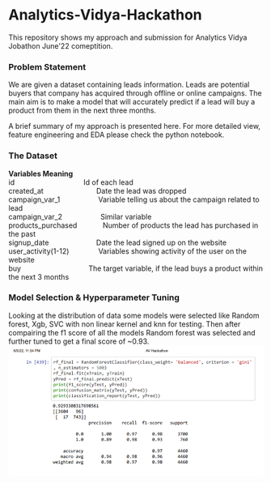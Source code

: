 # Analytics-Vidya-Hackathon
This repository shows my approach and submission for Analytics Vidya Jobathon June'22 comeptition. 

### Problem Statement
We are given a dataset containing leads information. Leads are potential buyers that company has acquired through offline or online campaigns. The main aim is to make a model that will accurately predict if a lead will buy a product from them in the next three months.

A brief summary of my approach is presented here. For more detailed view, feature engineering and EDA please check the python notebook.
### The Dataset
<b>Variables                  Meaning</b><br>
id          &ensp;&emsp;  &emsp; &emsp; &emsp; &emsp; &emsp; &emsp;    Id of each lead<br>
created_at      &ensp; &emsp;   &emsp; &emsp; &emsp; &emsp;    Date the lead was dropped<br>
campaign_var_1      &emsp; &emsp; &emsp; &emsp;    Variable telling us about the campaign related to lead<br>
campaign_var_2      &emsp; &emsp; &emsp; &emsp;    Similar variable<br>
products_purchased  &ensp; &emsp; &emsp;    Number of products the lead has purchased in the past<br>
signup_date       &emsp;  &emsp; &emsp; &emsp; &emsp;    Date the lead signed up on the website<br>
user_activity(1-12) &emsp; &emsp; &emsp;    Variables showing activity of the user on the website<br>
buy         &ensp;  &emsp;   &ensp; &emsp;  &emsp; &emsp; &emsp; &emsp;    The target variable, if the lead buys a product within the next 3 months<br>

### Model Selection & Hyperparameter Tuning
Looking at the distribution of data some models were selected like Random forest, Xgb, SVC with non linear kernel and knn for testing. Then after compairing the f1 score of all the models Random forest was selected and further tuned to get a final score of ~0.93.
![](Final_Result.png)
